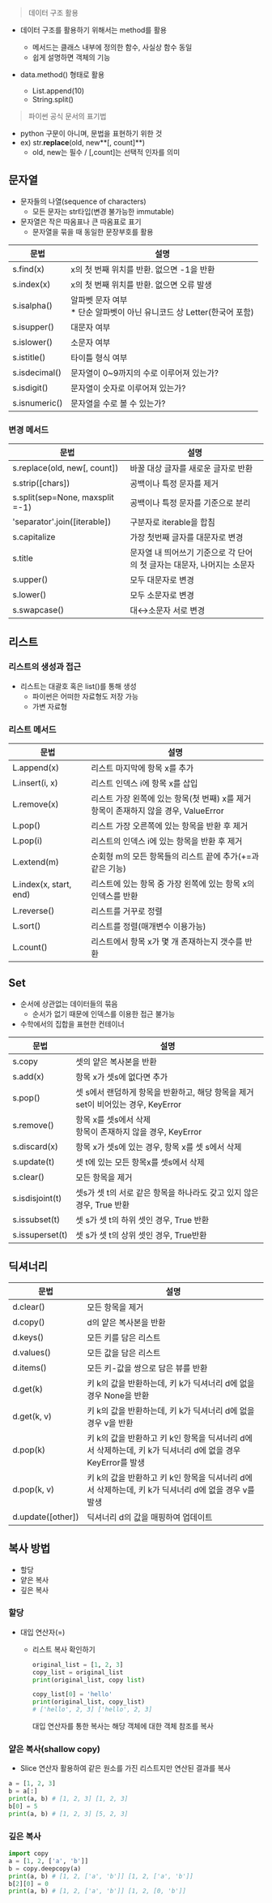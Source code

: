 > 데이터 구조 활용

- 데이터 구조를 활용하기 위해서는 method를 활용
  - 메서드는 클래스 내부에 정의한 함수, 사실상 함수 동일
  - 쉽게 설명하면 객체의 기능

- data.method() 형태로 활용
  - List.append(10)
  - String.split()



> 파이썬 공식 문서의 표기법

- python 구문이 아니며, 문법을 표현하기 위한 것
- ex) str.**replace**(old, new**[, count]**)
  - old, new는 필수 / [,count]는 선택적 인자를 의미



## 문자열

- 문자들의 나열(sequence of characters)
  - 모든 문자는 str타입(변경 불가능한 immutable)
- 문자열은 작은 따옴표나 큰 따옴표로 표기
  - 문자열을 묶을 때 동일한 문장부호를 활용

| 문법          | 설명                                                         |
| ------------- | ------------------------------------------------------------ |
| s.find(x)     | x의 첫 번째 위치를 반환. 없으면 -1을 반환                    |
| s.index(x)    | x의 첫 번째 위치를 반환. 없으면 오류 발생                    |
| s.isalpha()   | 알파벳 문자 여부<br />* 단순 알파벳이 아닌 유니코드 상 Letter(한국어 포함) |
| s.isupper()   | 대문자 여부                                                  |
| s.islower()   | 소문자 여부                                                  |
| s.istitle()   | 타이틀 형식 여부                                             |
| s.isdecimal() | 문자열이 0~9까지의 수로 이루어져 있는가?                     |
| s.isdigit()   | 문자열이 숫자로 이루어져 있는가?                             |
| s.isnumeric() | 문자열을 수로 볼 수 있는가?                                  |



### 변경 메서드

| 문법                            | 설명                                                         |
| ------------------------------- | ------------------------------------------------------------ |
| s.replace(old, new[, count])    | 바꿀 대상 글자를 새로운 글자로 반환                          |
| s.strip([chars])                | 공백이나 특정 문자를 제거                                    |
| s.split(sep=None, maxsplit =-1) | 공백이나 특정 문자를 기준으로 분리                           |
| 'separator'.join([iterable])    | 구분자로 iterable을 합침                                     |
| s.capitalize                    | 가장 첫번째 글자를 대문자로 변경                             |
| s.title                         | 문자열 내 띄어쓰기 기준으로 각 단어의 첫 글자는 대문자, 나머지는 소문자 |
| s.upper()                       | 모두 대문자로 변경                                           |
| s.lower()                       | 모두 소문자로 변경                                           |
| s.swapcase()                    | 대↔소문자 서로 변경                                          |



## 리스트

### 리스트의 생성과 접근

- 리스트는 대괄호 혹은 list()를 통해 생성
  - 파이썬은 어떠한 자료형도 저장 가능
  - 가변 자료형



### 리스트 메서드

| 문법                   | 설명                                                         |
| ---------------------- | ------------------------------------------------------------ |
| L.append(x)            | 리스트 마지막에 항목 x를 추가                                |
| L.insert(i, x)         | 리스트 인덱스 i에 항목 x를 삽입                              |
| L.remove(x)            | 리스트 가장 왼쪽에 있는 항목(첫 번째) x를 제거<br />항목이 존재하지 않을 경우, ValueError |
| L.pop()                | 리스트 가장 오른쪽에 있는 항목을 반환 후 제거                |
| L.pop(i)               | 리스트의 인덱스 i에 있는 항목을 반환 후 제거                 |
| L.extend(m)            | 순회형 m의 모든 항목들의 리스트 끝에 추가(+=과 같은 기능)    |
| L.index(x, start, end) | 리스트에 있는 항목 중 가장 왼쪽에 있는 항목 x의 인덱스를 반환 |
| L.reverse()            | 리스트를 거꾸로 정렬                                         |
| L.sort()               | 리스트를 정렬(매개변수 이용가능)                             |
| L.count()              | 리스트에서 항목 x가 몇 개 존재하는지 갯수를 반환             |



## Set

- 순서에 상관없는 데이터들의 묶음
  - 순서가 없기 때문에 인덱스를 이용한 접근 불가능
- 수학에서의 집합을 표현한 컨테이너



| 문법            | 설명                                                         |
| --------------- | ------------------------------------------------------------ |
| s.copy          | 셋의 얕은 복사본을 반환                                      |
| s.add(x)        | 항목 x가 셋s에 없다면 추가                                   |
| s.pop()         | 셋 s에서 랜덤하게 항목을 반환하고, 해당 항목을 제거<br />set이 비어있는 경우, KeyError |
| s.remove()      | 항목 x를 셋s에서 삭제<br />항목이 존재하지 않을 경우, KeyError |
| s.discard(x)    | 항목 x가 셋s에 있는 경우, 항목 x를 셋 s에서 삭제             |
| s.update(t)     | 셋 t에 있는 모든 항목x를 셋s에서 삭제                        |
| s.clear()       | 모든 항목을 제거                                             |
| s.isdisjoint(t) | 셋s가 셋 t의 서로 같은 항목을 하나라도 갖고 있지 않은 경우, True 반환 |
| s.issubset(t)   | 셋 s가 셋 t의 하위 셋인 경우, True 반환                      |
| s.issuperset(t) | 셋 s가 셋 t의 상위 셋인 경우, True반환                       |



## 딕셔너리

| 문법              | 설명                                                         |
| ----------------- | ------------------------------------------------------------ |
| d.clear()         | 모든 항목을 제거                                             |
| d.copy()          | d의 얕은 복사본을 반환                                       |
| d.keys()          | 모든 키를 담은 리스트                                        |
| d.values()        | 모든 값을 담은 리스트                                        |
| d.items()         | 모든 키-값을 쌍으로 담은 뷰를 반환                           |
| d.get(k)          | 키 k의 값을 반환하는데, 키 k가 딕셔너리 d에 없을 경우 None을 반환 |
| d.get(k, v)       | 키 k의 값을 반환하는데, 키 k가 딕셔너리 d에 없을 경우 v을 반환 |
| d.pop(k)          | 키 k의 값을 반환하고 키 k인 항목을 딕셔너리 d에서 삭제하는데, 키 k가 딕셔너리 d에 없을 경우 KeyError를 발생 |
| d.pop(k, v)       | 키 k의 값을 반환하고 키 k인 항목을 딕셔너리 d에서 삭제하는데, 키 k가 딕셔너리 d에 없을 경우 v를 발생 |
| d.update([other]) | 딕셔너리 d의 값을 매핑하여 업데이트                          |



## 복사 방법

- 할당
- 얕은 복사
- 깊은 복사



### 할당

- 대입 연산자(=)

  - 리스트 복사 확인하기

    ```python
    original_list = [1, 2, 3]
    copy_list = original_list
    print(original_list, copy list)
    
    copy_list[0] = 'hello'
    print(original_list, copy_list)
    # ['hello', 2, 3] ['hello', 2, 3]
    ```

    대입 연산자를 통한 복사는 해당 객체에 대한 객체 참조를 복사



### 얕은 복사(shallow copy)

- Slice 연산자 활용하여 같은 원소를 가진 리스트지만 연산된 결과를 복사

```python
a = [1, 2, 3]
b = a[:]
print(a, b) # [1, 2, 3] [1, 2, 3]
b[0] = 5
print(a, b) # [1, 2, 3] [5, 2, 3]
```



### 깊은 복사

```python
import copy
a = [1, 2, ['a', 'b']]
b = copy.deepcopy(a)
print(a, b) # [1, 2, ['a', 'b']] [1, 2, ['a', 'b']]
b[2][0] = 0
print(a, b) # [1, 2, ['a', 'b']] [1, 2, [0, 'b']]
```

